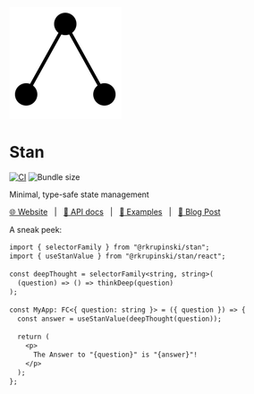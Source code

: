 [![](packages/website/static/img/logo.svg)](https://stan.party)

# Stan

[![CI](https://github.com/rkrupinski/stan/actions/workflows/ci.yml/badge.svg)](https://github.com/rkrupinski/stan/actions/workflows/ci.yml)
![Bundle size](https://img.shields.io/bundlejs/size/@rkrupinski/stan)

Minimal, type-safe state management

[🌐 Website](https://stan.party) &nbsp;&nbsp;|&nbsp;&nbsp;
[📘 API docs](https://stan.party/docs/api/state) &nbsp;&nbsp;|&nbsp;&nbsp;
[📝 Examples](https://stan.party/docs/getting-started/examples) &nbsp;&nbsp;|&nbsp;&nbsp;
[📰 Blog Post](https://rkrupinski.com/post/introducing-stan)

A sneak peek:

```tsx
import { selectorFamily } from "@rkrupinski/stan";
import { useStanValue } from "@rkrupinski/stan/react";

const deepThought = selectorFamily<string, string>(
  (question) => () => thinkDeep(question)
);

const MyApp: FC<{ question: string }> = ({ question }) => {
  const answer = useStanValue(deepThought(question));

  return (
    <p>
      The Answer to "{question}" is "{answer}"!
    </p>
  );
};
```
